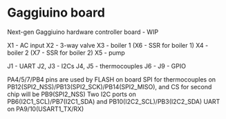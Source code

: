 # Gaggiuino board

Next-gen Gaggiuino hardware controller board - WIP

X1 - AC input
X2 - 3-way valve
X3 - boiler 1 (X6 - SSR for boiler 1)
X4 - boiler 2 (X7 - SSR for boiler 2)
X5 - pump

J1 - UART
J2, J3 - I2Cs
J4, J5 - thermocouples
J6 - J9 - GPIO

PA4/5/7/PB4 pins are used by FLASH on board
SPI for thermocouples on PB12(SPI2_NSS)/PB13(SPI2_SCK)/PB14(SPI2_MISO), and CS for second chip will be PB9(SPI2_NSS)
Two I2C ports on PB6(I2C1_SCL)/PB7(I2C1_SDA) and PB10(I2C2_SCL)/PB3(I2C2_SDA)
UART on PA9/10(USART1_TX/RX)